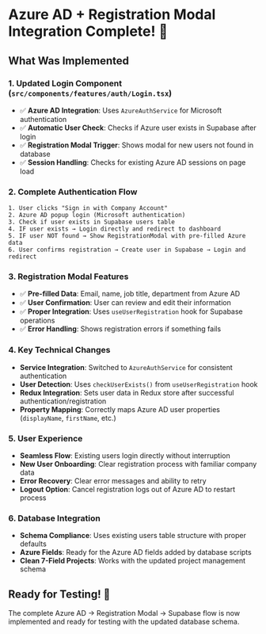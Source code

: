 # Azure AD + Registration Modal Integration Complete! 🎉

## What Was Implemented

### 1. **Updated Login Component** (`src/components/features/auth/Login.tsx`)
- ✅ **Azure AD Integration**: Uses `AzureAuthService` for Microsoft authentication
- ✅ **Automatic User Check**: Checks if Azure user exists in Supabase after login
- ✅ **Registration Modal Trigger**: Shows modal for new users not found in database
- ✅ **Session Handling**: Checks for existing Azure AD sessions on page load

### 2. **Complete Authentication Flow**
```
1. User clicks "Sign in with Company Account"
2. Azure AD popup login (Microsoft authentication)
3. Check if user exists in Supabase users table
4. IF user exists → Login directly and redirect to dashboard
5. IF user NOT found → Show RegistrationModal with pre-filled Azure data
6. User confirms registration → Create user in Supabase → Login and redirect
```

### 3. **Registration Modal Features**
- ✅ **Pre-filled Data**: Email, name, job title, department from Azure AD
- ✅ **User Confirmation**: User can review and edit their information
- ✅ **Proper Integration**: Uses `useUserRegistration` hook for Supabase operations
- ✅ **Error Handling**: Shows registration errors if something fails

### 4. **Key Technical Changes**
- **Service Integration**: Switched to `AzureAuthService` for consistent authentication
- **User Detection**: Uses `checkUserExists()` from `useUserRegistration` hook
- **Redux Integration**: Sets user data in Redux store after successful authentication/registration
- **Property Mapping**: Correctly maps Azure AD user properties (`displayName`, `firstName`, etc.)

### 5. **User Experience**
- **Seamless Flow**: Existing users login directly without interruption
- **New User Onboarding**: Clear registration process with familiar company data
- **Error Recovery**: Clear error messages and ability to retry
- **Logout Option**: Cancel registration logs out of Azure AD to restart process

### 6. **Database Integration**
- **Schema Compliance**: Uses existing users table structure with proper defaults
- **Azure Fields**: Ready for the Azure AD fields added by database scripts
- **Clean 7-Field Projects**: Works with the updated project management schema

## Ready for Testing! 🚀

The complete Azure AD → Registration Modal → Supabase flow is now implemented and ready for testing with the updated database schema.